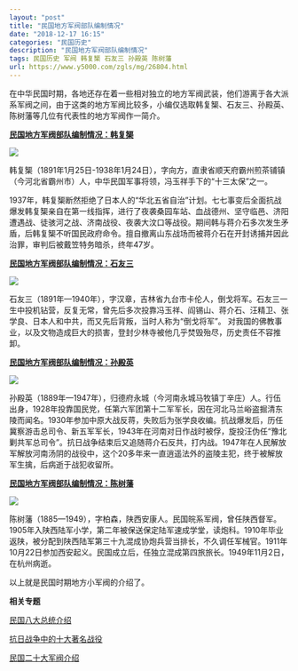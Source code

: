 ```yaml
---
layout: "post"
title: "民国地方军阀部队编制情况"
date: "2018-12-17 16:15"
categories: "民国历史"
description: "民国地方军阀部队编制情况"
tags: 民国历史 军阀 韩复榘 石友三 孙殿英 陈树藩
url: https://www.y5000.com/zgls/mg/26804.html
---
```






在中华民国时期，各地还存在着一些相对独立的地方军阀武装，他们游离于各大派系军阀之间，由于这类的地方军阀比较多，小编仅选取韩复榘、石友三、孙殿英、陈树藩等几位有代表性的地方军阀作一简介。

[**民国地方军阀部队编制情况：韩复榘**](https://www.y5000.com/zgls/mg/26799.html)

[**![](https://img.y5000.com/uploads/allimg/171219/8-1G2191HT3516.jpg)**](https://www.y5000.com/zgls/mg/26799.html)

韩复榘（1891年1月25日-1938年1月24日），字向方，直隶省顺天府霸州煎茶铺镇（今河北省霸州市）人，中华民国军事将领，冯玉祥手下的“十三太保”之一。

1937年，韩复榘断然拒绝了日本人的“华北五省自治”计划。七七事变后全面抗战爆发韩复榘亲自在第一线指挥，进行了夜袭桑园车站、血战德州、坚守临邑、济阳遭遇战、徒骇河之战、济南战役、夜袭大汶口等战役。期间韩与蒋介石多次发生矛盾，后韩复榘不听国民政府命令。擅自撤离山东战场而被蒋介石在开封诱捕并因此治罪，审判后被戴笠特务暗杀，终年47岁。

[**民国地方军阀部队编制情况：石友三**](https://www.y5000.com/zgls/mg/26801.html)

[**![](https://img.y5000.com/uploads/allimg/171219/8-1G2191HZ3P2.jpg)**](https://www.y5000.com/zgls/mg/26801.html)

石友三（1891年—1940年），字汉章，吉林省九台市卡伦人，倒戈将军。石友三一生中投机钻营，反复无常，曾先后多次投靠冯玉祥、阎锡山、蒋介石、汪精卫、张学良、日本人和中共，而又先后背叛，当时人称为“倒戈将军”。
对我国的佛教事业，以及文物造成巨大的损害，登封少林寺被他几乎焚毁殆尽，历史责任不容推卸。

[**民国地方军阀部队编制情况：孙殿英**](https://www.y5000.com/zgls/mg/26802.html)

[![](https://img.y5000.com/uploads/allimg/171219/8-1G2191I224O4.jpg)](https://www.y5000.com/zgls/mg/26802.html)

孙殿英（1889年—1947年），归德府永城（今河南永城马牧镇丁辛庄）人。行伍出身，1928年投靠国民党，任第六军团第十二军军长，因在河北马兰峪盗掘清东陵而闻名。1930年参加中原大战反蒋，失败后为张学良收编。抗战爆发后，历任冀察游击总司令、新五军军长，1943年在河南对日作战时被俘，旋投汪伪任“豫北剿共军总司令”。抗日战争结束后又追随蒋介石反共，打内战。1947年在人民解放军解放河南汤阴的战役中，这个20多年来一直逍遥法外的盗陵主犯，终于被解放军生擒，后病逝于战犯收留所。

[**民国地方军阀部队编制情况：陈树藩**](https://www.y5000.com/zgls/mg/26803.html)

[**![](https://img.y5000.com/uploads/allimg/171219/8-1G2191H930X3.jpg)**](https://www.y5000.com/zgls/mg/26803.html)

陈树藩（1885—1949），字柏森，陕西安康人。民国皖系军阀，曾任陕西督军。1905年入陕西陆军小学，第二年被保送保定陆军速成学堂，读炮科。1910年毕业返陕，被分配到陕西陆军第三十九混成协炮兵营当排长，不久调任军械官。1911年10月22日参加西安起义。民国成立后，任独立混成第四旅旅长。1949年11月2日，在杭州病逝。

以上就是民国时期地方小军阀的介绍了。

**相关专题**

[ 民国八大总统介绍](https://www.y5000.com/zgls/mrzj/26536.html)

[抗日战争中的十大著名战役](https://www.y5000.com/zgls/mg/26671.html)

[民国二十大军阀介绍](https://www.y5000.com/zgls/mrzj/26565.html)
